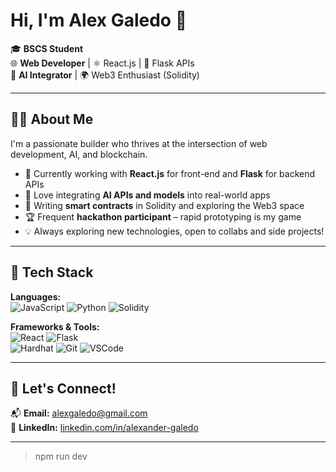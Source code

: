 # Hi, I'm Alex Galedo 👋

🎓 **BSCS Student**  
🌐 **Web Developer** | ⚛️ React.js | 🐍 Flask APIs  
🧠 **AI Integrator** | 🌍 Web3 Enthusiast (Solidity)  

---

## 👨‍💻 About Me

I'm a passionate builder who thrives at the intersection of web development, AI, and blockchain.

- 🔧 Currently working with **React.js** for front-end and **Flask** for backend APIs
- 🤖 Love integrating **AI APIs and models** into real-world apps
- 🔗 Writing **smart contracts** in Solidity and exploring the Web3 space
- 🏆 Frequent **hackathon participant** – rapid prototyping is my game
- 💡 Always exploring new technologies, open to collabs and side projects!

---

## 🚀 Tech Stack

**Languages:**  
![JavaScript](https://img.shields.io/badge/-JavaScript-black?style=flat-square&logo=javascript) 
![Python](https://img.shields.io/badge/-Python-black?style=flat-square&logo=python) 
![Solidity](https://img.shields.io/badge/-Solidity-black?style=flat-square&logo=solidity)

**Frameworks & Tools:**  
![React](https://img.shields.io/badge/-React-black?style=flat-square&logo=react) 
![Flask](https://img.shields.io/badge/-Flask-black?style=flat-square&logo=flask)  
![Hardhat](https://img.shields.io/badge/-Hardhat-black?style=flat-square&logo=ethereum)
![Git](https://img.shields.io/badge/-Git-black?style=flat-square&logo=git)
![VSCode](https://img.shields.io/badge/-VSCode-black?style=flat-square&logo=visual-studio-code)

---

## 🤝 Let's Connect!

📬 **Email:** [alexgaledo@gmail.com](mailto:alexgaledo@gmail.com)  
🔗 **LinkedIn:** [linkedin.com/in/alexander-galedo](https://www.linkedin.com/in/alexander-galedo)

---


> npm run dev
